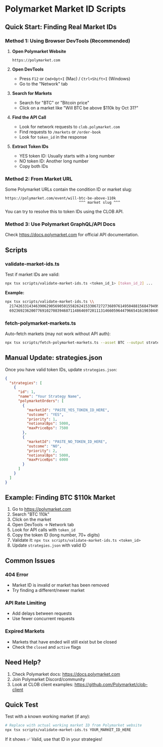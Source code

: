 # Polymarket Market ID Scripts

## Quick Start: Finding Real Market IDs

### Method 1: Using Browser DevTools (Recommended)

1. **Open Polymarket Website**

   ```
   https://polymarket.com
   ```

2. **Open DevTools**

   - Press `F12` or `Cmd+Opt+I` (Mac) / `Ctrl+Shift+I` (Windows)
   - Go to the "Network" tab

3. **Search for Markets**

   - Search for "BTC" or "Bitcoin price"
   - Click on a market like "Will BTC be above $110k by Oct 31?"

4. **Find the API Call**

   - Look for network requests to `clob.polymarket.com`
   - Find requests to `/markets` or `/order-book`
   - Look for `token_id` in the response

5. **Extract Token IDs**
   - YES token ID: Usually starts with a long number
   - NO token ID: Another long number
   - Copy both IDs

### Method 2: From Market URL

Some Polymarket URLs contain the condition ID or market slug:

```
https://polymarket.com/event/will-btc-be-above-110k
                                  ^^^ market slug ^^^
```

You can try to resolve this to token IDs using the CLOB API.

### Method 3: Use Polymarket GraphQL/API Docs

Check https://docs.polymarket.com for official API documentation.

## Scripts

### validate-market-ids.ts

Test if market IDs are valid:

```bash
npx tsx scripts/validate-market-ids.ts <token_id_1> [token_id_2] ...
```

**Example:**

```bash
npx tsx scripts/validate-market-ids.ts \\
  21742633143463906290569050155826241533067272736897614950488156847949938836455 \\
  69236923620077691027083946871148646972011131466059644796654161903044970987404
```

### fetch-polymarket-markets.ts

Auto-fetch markets (may not work without API auth):

```bash
npx tsx scripts/fetch-polymarket-markets.ts --asset BTC --output strategies.json
```

## Manual Update: strategies.json

Once you have valid token IDs, update `strategies.json`:

```json
{
  "strategies": [
    {
      "id": 1,
      "name": "Your Strategy Name",
      "polymarketOrders": [
        {
          "marketId": "PASTE_YES_TOKEN_ID_HERE",
          "outcome": "YES",
          "priority": 1,
          "notionalBps": 5000,
          "maxPriceBps": 7500
        },
        {
          "marketId": "PASTE_NO_TOKEN_ID_HERE",
          "outcome": "NO",
          "priority": 2,
          "notionalBps": 5000,
          "maxPriceBps": 6000
        }
      ]
    }
  ]
}
```

## Example: Finding BTC $110k Market

1. Go to https://polymarket.com
2. Search "BTC 110k"
3. Click on the market
4. Open DevTools → Network tab
5. Look for API calls with `token_id`
6. Copy the token ID (long number, 70+ digits)
7. Validate it: `npx tsx scripts/validate-market-ids.ts <token_id>`
8. Update `strategies.json` with valid ID

## Common Issues

### 404 Error

- Market ID is invalid or market has been removed
- Try finding a different/newer market

### API Rate Limiting

- Add delays between requests
- Use fewer concurrent requests

### Expired Markets

- Markets that have ended will still exist but be closed
- Check the `closed` and `active` flags

## Need Help?

1. Check Polymarket docs: https://docs.polymarket.com
2. Join Polymarket Discord/community
3. Look at CLOB client examples: https://github.com/Polymarket/clob-client

## Quick Test

Test with a known working market (if any):

```bash
# Replace with actual working market ID from Polymarket website
npx tsx scripts/validate-market-ids.ts YOUR_MARKET_ID_HERE
```

If it shows ✅ Valid, use that ID in your strategies!
